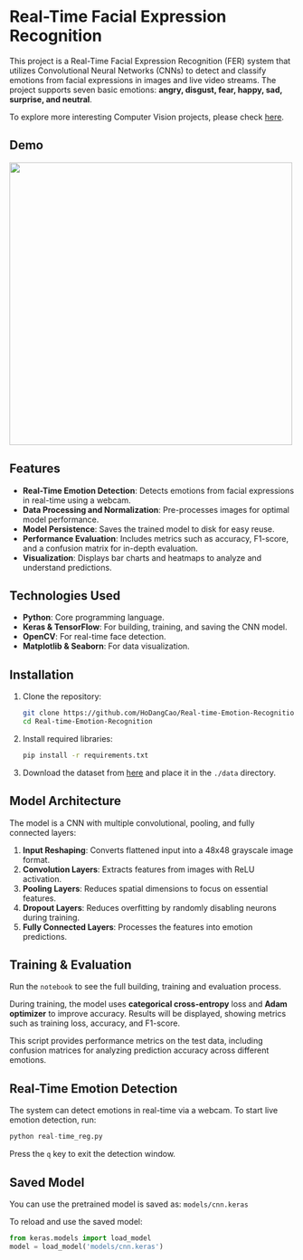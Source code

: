 # Real-Time Facial Expression Recognition

This project is a Real-Time Facial Expression Recognition (FER) system that utilizes Convolutional Neural Networks (CNNs) to detect and classify emotions from facial expressions in images and live video streams. The project supports seven basic emotions: **angry, disgust, fear, happy, sad, surprise, and neutral**.

To explore more interesting Computer Vision projects, please check [here](https://github.com/HoDangCao/openCV_projEx).

## Demo

<img src='./real-time_fer_demo.gif' width=500>

## Features
- **Real-Time Emotion Detection**: Detects emotions from facial expressions in real-time using a webcam.
- **Data Processing and Normalization**: Pre-processes images for optimal model performance.
- **Model Persistence**: Saves the trained model to disk for easy reuse.
- **Performance Evaluation**: Includes metrics such as accuracy, F1-score, and a confusion matrix for in-depth evaluation.
- **Visualization**: Displays bar charts and heatmaps to analyze and understand predictions.

## Technologies Used
- **Python**: Core programming language.
- **Keras & TensorFlow**: For building, training, and saving the CNN model.
- **OpenCV**: For real-time face detection.
- **Matplotlib & Seaborn**: For data visualization.

## Installation

1. Clone the repository:
   ```bash
   git clone https://github.com/HoDangCao/Real-time-Emotion-Recognition.git
   cd Real-time-Emotion-Recognition
   ```

2. Install required libraries:
   ```bash
   pip install -r requirements.txt
   ```

3. Download the dataset from [here](https://drive.google.com/file/d/18yZyj5qqg8-UHlheqmCMM4wf9KOdV42T/view) and place it in the `./data` directory.

## Model Architecture

The model is a CNN with multiple convolutional, pooling, and fully connected layers:
1. **Input Reshaping**: Converts flattened input into a 48x48 grayscale image format.
2. **Convolution Layers**: Extracts features from images with ReLU activation.
3. **Pooling Layers**: Reduces spatial dimensions to focus on essential features.
4. **Dropout Layers**: Reduces overfitting by randomly disabling neurons during training.
5. **Fully Connected Layers**: Processes the features into emotion predictions.

## Training & Evaluation

Run the `notebook` to see the full building, training and evaluation process.

During training, the model uses **categorical cross-entropy** loss and **Adam optimizer** to improve accuracy. Results will be displayed, showing metrics such as training loss, accuracy, and F1-score.

This script provides performance metrics on the test data, including confusion matrices for analyzing prediction accuracy across different emotions.

## Real-Time Emotion Detection

The system can detect emotions in real-time via a webcam. To start live emotion detection, run:
```python
python real-time_reg.py
```

Press the `q` key to exit the detection window.

## Saved Model

You can use the pretrained model is saved as: `models/cnn.keras`

To reload and use the saved model:
```python
from keras.models import load_model
model = load_model('models/cnn.keras')
```
